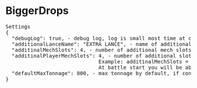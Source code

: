 # BiggerDrops
<pre>
Settings 
{
  "debugLog": true, - debug log, log is small most time at contract init, no performance impact, assumed to be true by default
  "additionalLanceName": "EXTRA LANCE", - name of additional lance at drop UI, for localization compatibility in future 
  "additinalMechSlots": 4, - number of additional mech slots, if grater than 4 assumed to be 4
  "additinalPlayerMechSlots": 4, - number of additional slots for direct player control, can't be grater than additinalMechSlots.
                              Example: additinalMechSlots = 3, additinalPlayerMechSlots = 1. You will get 3 available slots at drop UI. 
                              At battle start you will be able to control 5 meches (4+1) directly (5 portraits) and additional employer's lance friendly AI controlled with 2 meches.
  "defaultMaxTonnage": 800, - max tonnage by default, if contract not overriding it.
}
</pre>